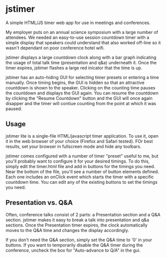 jstimer
=======

A simple HTML/JS timer web app for use in meetings and conferences.

My employer puts on an annual science symposium with a large number of attendees. We needed an easy-to-use session countdown timer with a simple display that speakers could understand that also worked off-line so it wasn't dependant on poor conference hotel wifi.

jstimer displays a large countdown clock along with a bar graph indicating the usage of total talk time (presentation and q&a) underneath it. Once the timer expires, jstimer flashes a large red inicator that the time is up.

jstimer has an auto-hiding GUI for selecting timer presets or entering a time manually. Once timing begins, the GUI is hidden so that an attractive countdown is shown to the speaker. Clicking on the counting time pauses the countdown and displays the GUI again. You can resume the countdown by clicking the "Resume Countdown" button and the GUI will once again disapper and the timer will contiue counting from the point at which it was paused.

Usage
-----

jstimer lite is a single-file HTML/javascript timer application. To use it, open it in the web browser of your choice (Firefox and Safari tested). FOr best results, set your browser in fullscreen mode and hide any toolbars.

jstimer comes configured with a number of timer "preset" useful to me, but you'll probably want to configure it for your desired timings. To do this, simply edit the timer.html file and add in buttons for the timings you need. Near the bottom of the file, you'll see a number of button elements defined. Each one includes an onClick event which starts the timer with a specific countdown time. You can edit any of the existing buttons to set the timings you need.

Presentation vs. Q&A
--------------------

Often, conference talks consist of 2 parts:  a Presentation section and a Q&A section. jstimer makes it easy to break a talk into presentation and q&a sections. Once the Presentation timer expires, the clock automatically moves to the Q&A time and changes the display accordingly.

If you don't need the Q&A section, simply set the Q&A time to '0' in your buttons. If you want to temporarily disable the Q&A timer during the conference, uncheck the box for "Auto-advance to Q/A" in the gui.
